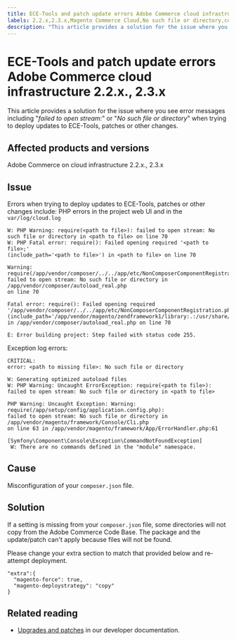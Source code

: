 ```yaml
---
title: ECE-Tools and patch update errors Adobe Commerce cloud infrastructure 2.2.x., 2.3.x
labels: 2.2.x,2.3.x,Magento Commerce Cloud,No such file or directory,composer.json,error message,failed to open stream:,how to,patches,updates to ECE-Tools,Troubleshooting,Adobe Commerce,cloud infrastructure
description: "This article provides a solution for the issue where you see error messages including \"*failed to open stream:*\" or \"*No such file or directory*\" when trying to deploy updates to ECE-Tools, patches or other changes."
---
```


# ECE-Tools and patch update errors Adobe Commerce cloud infrastructure 2.2.x., 2.3.x

This article provides a solution for the issue where you see error messages including "*failed to open stream:*" or "*No such file or directory*" when trying to deploy updates to ECE-Tools, patches or other changes.

## Affected products and versions

Adobe Commerce on cloud infrastructure 2.2.x., 2.3.x

## Issue

Errors when trying to deploy updates to ECE-Tools, patches or other changes include: PHP errors in the project web UI and in the `var/log/cloud.log`

```clike
W: PHP Warning: require(<path to file>): failed to open stream: No such file or directory in <path to file> on line 70
W: PHP Fatal error: require(): Failed opening required '<path to file>;'
(include_path='<path to file>') in <path to file> on line 70

Warning: require(/app/vendor/composer/../../app/etc/NonComposerComponentRegistration.php):
failed to open stream: No such file or directory in /app/vendor/composer/autoload_real.php
on line 70

Fatal error: require(): Failed opening required '/app/vendor/composer/../../app/etc/NonComposerComponentRegistration.php'
(include_path='/app/vendor/magento/zendframework1/library:.:/usr/share/php')
in /app/vendor/composer/autoload_real.php on line 70

E: Error building project: Step failed with status code 255.
```

Exception log errors:

```clike
CRITICAL:
error: <path to missing file>: No such file or directory
```

```clike
W: Generating optimized autoload files
W: PHP Warning: Uncaught ErrorException: require(<path to file>):
failed to open stream: No such file or directory in <path to file>
```

```clike
PHP Warning: Uncaught Exception: Warning: require(/app/setup/config/application.config.php):
failed to open stream: No such file or directory in /app/vendor/magento/framework/Console/Cli.php
on line 63 in /app/vendor/magento/framework/App/ErrorHandler.php:61
```

```clike
[Symfony\Component\Console\Exception\CommandNotFoundException]
 W: There are no commands defined in the "module" namespace.
```

## Cause

Misconfiguration of your `composer.json` file.

## Solution

If a setting is missing from your `composer.json` file, some directories will not copy from the Adobe Commerce Code Base. The package and the update/patch can't apply because files will not be found.

Please change your extra section to match that provided below and re-attempt deployment.

```clike
"extra":{
  "magento-force": true,
  "magento-deploystrategy": "copy"
}
```

## Related reading

* [Upgrades and patches](https://devdocs.magento.com/guides/v2.3/cloud/project/project-upgrade-parent.html?itm_source=devdocs&itm_medium=search_page&itm_campaign=federated_search&itm_term=update%20ece%20tools) in our developer documentation. 

